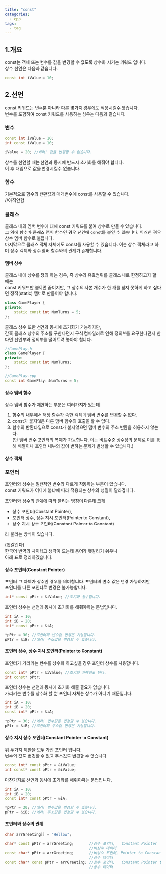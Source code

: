 ```yaml
---
title: "const"
categories:
  - cpp
tags:
  - tag
---
```


## 1.개요
const는 객체 또는 변수를 값을 변경할 수 없도록 상수화 시키는 키워드 입니다.<br>
상수 선언은 다음과 같습니다.
```cpp
const int iValue = 10;
```
## 2.선언
const 키워드는 변수뿐 아니라 다른 몇가지 경우에도 적용시킬수 있습니다.<br>
변수를 포함하여 const 키워드를 사용하는 경우는 다음과 같습니다.

### 변수
```cpp
const int iValue = 10;
int const iValue = 10;

iValue = 20; //에러! 값을 변경할 수 없습니다.
```
상수를 선언할 때는 선언과 동시에 반드시 초기화를 해줘야 합니다.<br>
이 후 대입으로 값을 변경시킬수 없습니다.

### 함수
기본적으로 함수의 반환값과 매개변수에 const를 사용할 수 있습니다.<br>
//아직안함

### 클래스
클래스 내의 멤버 변수에 대해 const 키워드를 붙여 상수로 만들 수 있습니다.<br>
그 외에 함수가 클래스 맴버 함수인 경우 선언에 const를 붙일 수 있습니다. 이러한 경우 상수 멤버 함수로 불립니다. <br>
마지막으로 클래스 객체 자체에도 const를 사용할 수 있습니다. 이는 상수 객체라고 하며 상수 객체와 상수 멤버 함수와의 관계가 존재합니다.

#### 멤버 상수
클래스 내에 상수를 정의 하는 경우, 즉 상수의 유효범위를 클래스 내로 한정하고자 할 때는<br>
const 키워드만 붙이면 끝이지만, 그 상수의 사본 개수가 한 개를 넘지 못하게 하고 싶다면 정적(static) 맴버로 만들어야 합니다.
```cpp
class GamePlayer {
private:
	static const int NumTurns = 5;
};
```
클래스 상수 또한 선언과 동시에 초기화가 가능하지만,<br>
간혹 클래스 상수의 주소를 구한다던지 구식 컴파일러로 인해 정의부를 요구한다던지 한다면 선언부와 정의부를 떨어트려 놓아야 합니다.
```cpp
//GamePlay.h
class GamePlayer {
private:
	static const int NumTurns;
};

//GamePlay.cpp
const int GamePlay::NumTurns = 5;
```

#### 상수 멤버 함수
상수 맴버 함수가 제한하는 부분은 여러가지가 있는데
 1. 함수의 내부에서 해당 함수가 속한 객체의 멤버 변수를 변경할 수 없다.
 1. const가 붙지않은 다른 맴버 함수의 호출을 할 수 없다.
 1. 함수의 반환타입으로 const가 붙지않으면 맴버 변수의 주소 반환을 허용하지 않는다.<br>
 (단 맴버 변수 포인터의 복제가 가능합니다. 이는 비트수준 상수성의 문제로 이를 통해 배열이나 포인터 내부의 값이 변하는 문제가 발생할 수 있습니다.)
 
#### 상수 객체

### 포인터
포인터와 상수는 일반적인 변수와 다르게 작동하는 부분이 있습니다.<br>
const 키워드가 어디에 붙냐에 따라 적용되는 상수의 성질이 달라집니다.

포인터와 상수의 관계에 따라 불리는 명칭이 다른데 크게<br>
- 상수 포인터(Constant Pointer),
- 포인터 상수, 상수 지시 포인터(Pointer to Constant),
- 상수 지시 상수 포인터(Constant Pointer to Constant)<br>

라 불리는 방식이 있습니다.<br>

(햇갈린다)<br>
한국어 번역의 차이라고 생각이 드는데 용어가 햇갈리기 쉬우니<br>
아래 표로 정리하겠습니다.

#### 상수 포인터(Constant Pointer)
포인터 그 자체가 상수인 경우를 의미합니다. 포인터의 변수 값은 변경 가능하지만<br>
포인터를 다른 포인터로 변경은 불가능합니다.
```cpp
int* const pPtr = &iValue; //초기화 필수입니다.
```
포인터 상수는 선언과 동시에 초기화를 해줘야하는 문법입니다.<br>
```cpp
int iA = 10;
int iB = 20;
int* const pPtr = &iA;

*pPtr = 30; //포인터의 변수값 변경은 가능합니다.
pPtr = &iB; //에러! 주소값을 변경할 수 없습니다.
```

#### 포인터 상수, 상수 지시 포인터(Pointer to Constant)
포인터가 가리키는 변수를 상수화 하고싶을 경우 포인터 상수를 사용합니다.
```cpp
const int* pPtr = &iValue; //초기화 안해줘도 된다.
int const* pPtr;
```
포인터 상수는 선언과 동시에 초기화 해줄 필요가 없습니다.<br>
가리키는 변수를 상수화 할 뿐 포인터 자체는 상수가 아니기 때문입니다.
```cpp
int iA = 10;
int iB = 20;
const int* pPtr = &iA;
  
*pPtr = 30; //에러! 변수값을 변경할 수 없습니다.
pPtr = &iB; //포인터의 주소값 변경은 가능합니다.
```

#### 상수 지시 상수 포인터(Constant Pointer to Constant)
위 두가지 제한을 모두 가진 포인터 입니다.<br>
변수의 값도 변경할 수 없고 주소값도 변경할 수 없습니다.
```cpp
const int* const pPtr = &iValue;
int const* const pPtr = &iValue;
```
마찬가지로 선언과 동시에 초기화를 해줘야하는 문법입니다.<br>
```cpp
int iA = 10;
int iB = 20;
const int* const pPtr = &iA;

*pPtr = 30; //에러! 변수값을 변경할 수 없습니다.
pPtr = &iB; //에러! 주소값을 변경할 수 없습니다.
```

#### 포인터와 상수의 관계
```cpp
char arrGreeting[] = "Hellow";

char* const pPtr = arrGreeting;       //상수 포인터,   Constant Pointer             상수 포인터
                                      //비상수 데이터
const char* pPtr = arrGreeting;       //비상수 포인터, Pointer to Constant          포인터 상수
                                      //상수 데이터                                 상수 지시 포인터
const char* const pPtr = arrGreeting; //상수 포인터,   Constant Pointer to Constant 상수 지시 상수 포인터
                                      //상수 데이터
```

